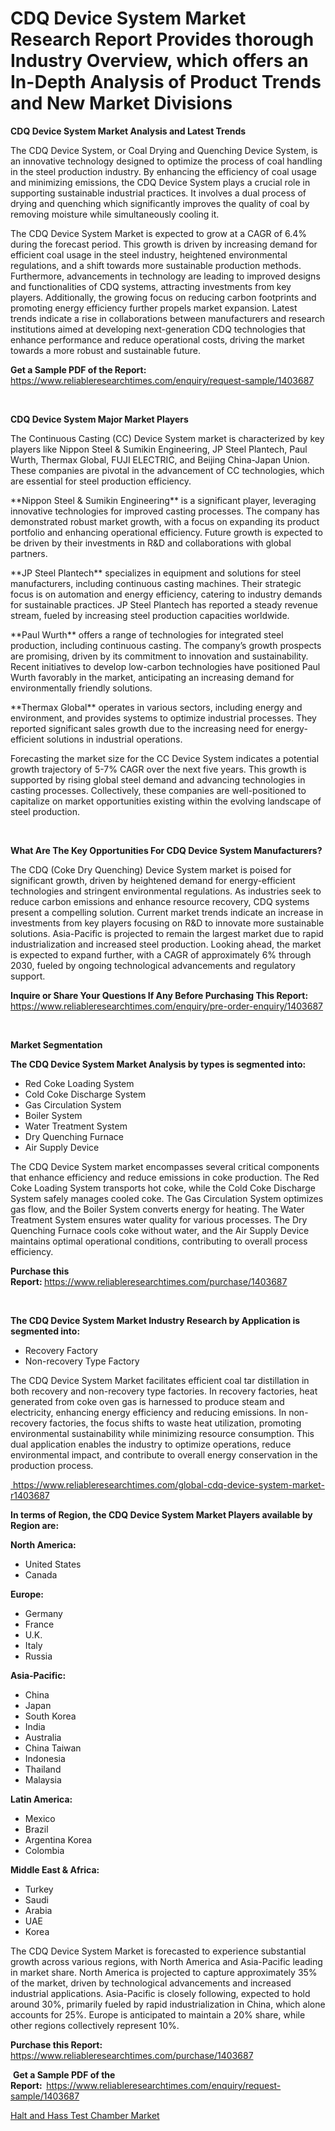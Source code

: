 <p><h1>CDQ Device System Market Research Report Provides thorough Industry Overview, which offers an In-Depth Analysis of Product Trends and New Market Divisions</h1></p><p><strong>CDQ Device System Market Analysis and Latest Trends</strong></p>
<p><p>The CDQ Device System, or Coal Drying and Quenching Device System, is an innovative technology designed to optimize the process of coal handling in the steel production industry. By enhancing the efficiency of coal usage and minimizing emissions, the CDQ Device System plays a crucial role in supporting sustainable industrial practices. It involves a dual process of drying and quenching which significantly improves the quality of coal by removing moisture while simultaneously cooling it.</p><p>The CDQ Device System Market is expected to grow at a CAGR of 6.4% during the forecast period. This growth is driven by increasing demand for efficient coal usage in the steel industry, heightened environmental regulations, and a shift towards more sustainable production methods. Furthermore, advancements in technology are leading to improved designs and functionalities of CDQ systems, attracting investments from key players. Additionally, the growing focus on reducing carbon footprints and promoting energy efficiency further propels market expansion. Latest trends indicate a rise in collaborations between manufacturers and research institutions aimed at developing next-generation CDQ technologies that enhance performance and reduce operational costs, driving the market towards a more robust and sustainable future.</p></p>
<p><strong>Get a Sample PDF of the Report:&nbsp;</strong> <a href="https://www.reliableresearchtimes.com/enquiry/request-sample/1403687?utm_campaign=3206&utm_medium=2&utm_source=Github&utm_content=ia&utm_term=28032025&utm_id=cdq-device-system">https://www.reliableresearchtimes.com/enquiry/request-sample/1403687</a></p>
<p>&nbsp;</p>
<p><strong>CDQ Device System Major Market Players</strong></p>
<p><p>The Continuous Casting (CC) Device System market is characterized by key players like Nippon Steel & Sumikin Engineering, JP Steel Plantech, Paul Wurth, Thermax Global, FUJI ELECTRIC, and Beijing China-Japan Union. These companies are pivotal in the advancement of CC technologies, which are essential for steel production efficiency.</p><p>**Nippon Steel & Sumikin Engineering** is a significant player, leveraging innovative technologies for improved casting processes. The company has demonstrated robust market growth, with a focus on expanding its product portfolio and enhancing operational efficiency. Future growth is expected to be driven by their investments in R&D and collaborations with global partners.</p><p>**JP Steel Plantech** specializes in equipment and solutions for steel manufacturers, including continuous casting machines. Their strategic focus is on automation and energy efficiency, catering to industry demands for sustainable practices. JP Steel Plantech has reported a steady revenue stream, fueled by increasing steel production capacities worldwide.</p><p>**Paul Wurth** offers a range of technologies for integrated steel production, including continuous casting. The company’s growth prospects are promising, driven by its commitment to innovation and sustainability. Recent initiatives to develop low-carbon technologies have positioned Paul Wurth favorably in the market, anticipating an increasing demand for environmentally friendly solutions.</p><p>**Thermax Global** operates in various sectors, including energy and environment, and provides systems to optimize industrial processes. They reported significant sales growth due to the increasing need for energy-efficient solutions in industrial operations.</p><p>Forecasting the market size for the CC Device System indicates a potential growth trajectory of 5-7% CAGR over the next five years. This growth is supported by rising global steel demand and advancing technologies in casting processes. Collectively, these companies are well-positioned to capitalize on market opportunities existing within the evolving landscape of steel production.</p></p>
<p>&nbsp;</p>
<p><strong>What Are The Key Opportunities For CDQ Device System Manufacturers?</strong></p>
<p><p>The CDQ (Coke Dry Quenching) Device System market is poised for significant growth, driven by heightened demand for energy-efficient technologies and stringent environmental regulations. As industries seek to reduce carbon emissions and enhance resource recovery, CDQ systems present a compelling solution. Current market trends indicate an increase in investments from key players focusing on R&D to innovate more sustainable solutions. Asia-Pacific is projected to remain the largest market due to rapid industrialization and increased steel production. Looking ahead, the market is expected to expand further, with a CAGR of approximately 6% through 2030, fueled by ongoing technological advancements and regulatory support.</p></p>
<p><strong>Inquire or Share Your Questions If Any Before Purchasing This Report:</strong> <a href="https://www.reliableresearchtimes.com/enquiry/pre-order-enquiry/1403687?utm_campaign=3206&utm_medium=2&utm_source=Github&utm_content=ia&utm_term=28032025&utm_id=cdq-device-system">https://www.reliableresearchtimes.com/enquiry/pre-order-enquiry/1403687</a></p>
<p>&nbsp;</p>
<p><strong>Market Segmentation</strong></p>
<p><strong>The CDQ Device System Market Analysis by types is segmented into:</strong></p>
<p><ul><li>Red Coke Loading System</li><li>Cold Coke Discharge System</li><li>Gas Circulation System</li><li>Boiler System</li><li>Water Treatment System</li><li>Dry Quenching Furnace</li><li>Air Supply Device</li></ul></p>
<p><p>The CDQ Device System market encompasses several critical components that enhance efficiency and reduce emissions in coke production. The Red Coke Loading System transports hot coke, while the Cold Coke Discharge System safely manages cooled coke. The Gas Circulation System optimizes gas flow, and the Boiler System converts energy for heating. The Water Treatment System ensures water quality for various processes. The Dry Quenching Furnace cools coke without water, and the Air Supply Device maintains optimal operational conditions, contributing to overall process efficiency.</p></p>
<p><strong>Purchase this Report:&nbsp;</strong><a href="https://www.reliableresearchtimes.com/purchase/1403687?utm_campaign=3206&utm_medium=2&utm_source=Github&utm_content=ia&utm_term=28032025&utm_id=cdq-device-system">https://www.reliableresearchtimes.com/purchase/1403687</a></p>
<p>&nbsp;</p>
<p><strong>The CDQ Device System Market Industry Research by Application is segmented into:</strong></p>
<p><ul><li>Recovery Factory</li><li>Non-recovery Type Factory</li></ul></p>
<p><p>The CDQ Device System Market facilitates efficient coal tar distillation in both recovery and non-recovery type factories. In recovery factories, heat generated from coke oven gas is harnessed to produce steam and electricity, enhancing energy efficiency and reducing emissions. In non-recovery factories, the focus shifts to waste heat utilization, promoting environmental sustainability while minimizing resource consumption. This dual application enables the industry to optimize operations, reduce environmental impact, and contribute to overall energy conservation in the production process.</p></p>
<p><a href="https://www.reliableresearchtimes.com/global-cdq-device-system-market-r1403687?utm_campaign=3206&utm_medium=2&utm_source=Github&utm_content=ia&utm_term=28032025&utm_id=cdq-device-system">&nbsp;https://www.reliableresearchtimes.com/global-cdq-device-system-market-r1403687</a></p>
<p><strong>In terms of Region, the CDQ Device System Market Players available by Region are:</strong></p>
<p>
    <p> <strong> North America: </strong>
        <ul>
            <li>United States</li>
            <li>Canada</li>
        </ul>
        </p> 
    <p> <strong> Europe: </strong>
        <ul>
            <li>Germany</li>
            <li>France</li>
            <li>U.K.</li>
            <li>Italy</li>
            <li>Russia</li>
        </ul>
        </p> 
    <p> <strong> Asia-Pacific: </strong>
        <ul>
            <li>China</li>
            <li>Japan</li>
            <li>South Korea</li>
            <li>India</li>
            <li>Australia</li>
            <li>China Taiwan</li>
            <li>Indonesia</li>
            <li>Thailand</li>
            <li>Malaysia</li>
        </ul>
        </p> 
    <p> <strong> Latin America: </strong>
        <ul>
            <li>Mexico</li>
            <li>Brazil</li>
            <li>Argentina Korea</li>
            <li>Colombia</li>
        </ul>
        </p> 
    <p> <strong> Middle East & Africa: </strong>
        <ul>
            <li>Turkey</li>
            <li>Saudi</li>
            <li>Arabia</li>
            <li>UAE</li>
            <li>Korea</li>
        </ul>
    </p>
    </p>
<p><p>The CDQ Device System Market is forecasted to experience substantial growth across various regions, with North America and Asia-Pacific leading in market share. North America is projected to capture approximately 35% of the market, driven by technological advancements and increased industrial applications. Asia-Pacific is closely following, expected to hold around 30%, primarily fueled by rapid industrialization in China, which alone accounts for 25%. Europe is anticipated to maintain a 20% share, while other regions collectively represent 10%.</p></p>
<p><strong>Purchase this Report: </strong><a href="https://www.reliableresearchtimes.com/purchase/1403687?utm_campaign=3206&utm_medium=2&utm_source=Github&utm_content=ia&utm_term=28032025&utm_id=cdq-device-system">https://www.reliableresearchtimes.com/purchase/1403687</a></p>
<p>&nbsp;<strong>Get a Sample PDF of the Report:&nbsp;&nbsp;</strong><a href="https://www.reliableresearchtimes.com/enquiry/request-sample/1403687?utm_campaign=3206&utm_medium=2&utm_source=Github&utm_content=ia&utm_term=28032025&utm_id=cdq-device-system">https://www.reliableresearchtimes.com/enquiry/request-sample/1403687</a></p>
<p><strong></strong></p>
<p><p><a href="https://github.com/ugurgyuri/Market-Research-Report-List-1/blob/main/halt-and-hass-test-chamber-market.md?utm_campaign=3206&utm_medium=2&utm_source=Github&utm_content=ia&utm_term=28032025&utm_id=cdq-device-system">Halt and Hass Test Chamber Market</a></p></p>